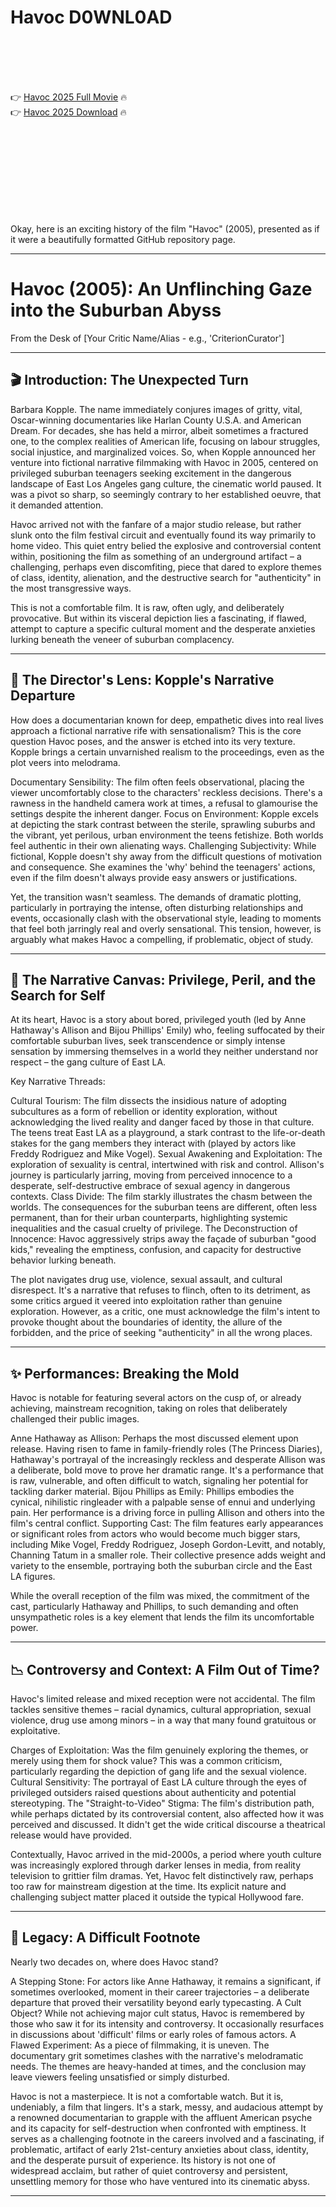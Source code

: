 # Havoc D0WNL0AD

<br><br><br><br>


👉 <a href="https://Kody-sononneches1989.github.io/hwfjtcznir/">Havoc 2025 Full Movie</a> 🔥
<br>
👉 <a href="https://Kody-sononneches1989.github.io/hwfjtcznir/">Havoc 2025 Download</a> 🔥


<br><br><br><br><br><br><br><br>


Okay, here is an exciting history of the film "Havoc" (2005), presented as if it were a beautifully formatted GitHub repository page.

---

# Havoc (2005): An Unflinching Gaze into the Suburban Abyss

From the Desk of [Your Critic Name/Alias - e.g., 'CriterionCurator']

---

## 🎬 Introduction: The Unexpected Turn

Barbara Kopple. The name immediately conjures images of gritty, vital, Oscar-winning documentaries like Harlan County U.S.A. and American Dream. For decades, she has held a mirror, albeit sometimes a fractured one, to the complex realities of American life, focusing on labour struggles, social injustice, and marginalized voices. So, when Kopple announced her venture into fictional narrative filmmaking with Havoc in 2005, centered on privileged suburban teenagers seeking excitement in the dangerous landscape of East Los Angeles gang culture, the cinematic world paused. It was a pivot so sharp, so seemingly contrary to her established oeuvre, that it demanded attention.

Havoc arrived not with the fanfare of a major studio release, but rather slunk onto the film festival circuit and eventually found its way primarily to home video. This quiet entry belied the explosive and controversial content within, positioning the film as something of an underground artifact – a challenging, perhaps even discomfiting, piece that dared to explore themes of class, identity, alienation, and the destructive search for "authenticity" in the most transgressive ways.

This is not a comfortable film. It is raw, often ugly, and deliberately provocative. But within its visceral depiction lies a fascinating, if flawed, attempt to capture a specific cultural moment and the desperate anxieties lurking beneath the veneer of suburban complacency.

---

## 🎥 The Director's Lens: Kopple's Narrative Departure

How does a documentarian known for deep, empathetic dives into real lives approach a fictional narrative rife with sensationalism? This is the core question Havoc poses, and the answer is etched into its very texture. Kopple brings a certain unvarnished realism to the proceedings, even as the plot veers into melodrama.

   Documentary Sensibility: The film often feels observational, placing the viewer uncomfortably close to the characters' reckless decisions. There's a rawness in the handheld camera work at times, a refusal to glamourise the settings despite the inherent danger.
   Focus on Environment: Kopple excels at depicting the stark contrast between the sterile, sprawling suburbs and the vibrant, yet perilous, urban environment the teens fetishize. Both worlds feel authentic in their own alienating ways.
   Challenging Subjectivity: While fictional, Kopple doesn't shy away from the difficult questions of motivation and consequence. She examines the 'why' behind the teenagers' actions, even if the film doesn't always provide easy answers or justifications.

Yet, the transition wasn't seamless. The demands of dramatic plotting, particularly in portraying the intense, often disturbing relationships and events, occasionally clash with the observational style, leading to moments that feel both jarringly real and overly sensational. This tension, however, is arguably what makes Havoc a compelling, if problematic, object of study.

---

## 📜 The Narrative Canvas: Privilege, Peril, and the Search for Self

At its heart, Havoc is a story about bored, privileged youth (led by Anne Hathaway's Allison and Bijou Phillips' Emily) who, feeling suffocated by their comfortable suburban lives, seek transcendence or simply intense sensation by immersing themselves in a world they neither understand nor respect – the gang culture of East LA.

Key Narrative Threads:

   Cultural Tourism: The film dissects the insidious nature of adopting subcultures as a form of rebellion or identity exploration, without acknowledging the lived reality and danger faced by those in that culture. The teens treat East LA as a playground, a stark contrast to the life-or-death stakes for the gang members they interact with (played by actors like Freddy Rodriguez and Mike Vogel).
   Sexual Awakening and Exploitation: The exploration of sexuality is central, intertwined with risk and control. Allison's journey is particularly jarring, moving from perceived innocence to a desperate, self-destructive embrace of sexual agency in dangerous contexts.
   Class Divide: The film starkly illustrates the chasm between the worlds. The consequences for the suburban teens are different, often less permanent, than for their urban counterparts, highlighting systemic inequalities and the casual cruelty of privilege.
   The Deconstruction of Innocence: Havoc aggressively strips away the façade of suburban "good kids," revealing the emptiness, confusion, and capacity for destructive behavior lurking beneath.

The plot navigates drug use, violence, sexual assault, and cultural disrespect. It's a narrative that refuses to flinch, often to its detriment, as some critics argued it veered into exploitation rather than genuine exploration. However, as a critic, one must acknowledge the film's intent to provoke thought about the boundaries of identity, the allure of the forbidden, and the price of seeking "authenticity" in all the wrong places.

---

## ✨ Performances: Breaking the Mold

Havoc is notable for featuring several actors on the cusp of, or already achieving, mainstream recognition, taking on roles that deliberately challenged their public images.

   Anne Hathaway as Allison: Perhaps the most discussed element upon release. Having risen to fame in family-friendly roles (The Princess Diaries), Hathaway's portrayal of the increasingly reckless and desperate Allison was a deliberate, bold move to prove her dramatic range. It's a performance that is raw, vulnerable, and often difficult to watch, signaling her potential for tackling darker material.
   Bijou Phillips as Emily: Phillips embodies the cynical, nihilistic ringleader with a palpable sense of ennui and underlying pain. Her performance is a driving force in pulling Allison and others into the film's central conflict.
   Supporting Cast: The film features early appearances or significant roles from actors who would become much bigger stars, including Mike Vogel, Freddy Rodriguez, Joseph Gordon-Levitt, and notably, Channing Tatum in a smaller role. Their collective presence adds weight and variety to the ensemble, portraying both the suburban circle and the East LA figures.

While the overall reception of the film was mixed, the commitment of the cast, particularly Hathaway and Phillips, to such demanding and often unsympathetic roles is a key element that lends the film its uncomfortable power.

---

## 📉 Controversy and Context: A Film Out of Time?

Havoc's limited release and mixed reception were not accidental. The film tackles sensitive themes – racial dynamics, cultural appropriation, sexual violence, drug use among minors – in a way that many found gratuitous or exploitative.

   Charges of Exploitation: Was the film genuinely exploring the themes, or merely using them for shock value? This was a common criticism, particularly regarding the depiction of gang life and the sexual violence.
   Cultural Sensitivity: The portrayal of East LA culture through the eyes of privileged outsiders raised questions about authenticity and potential stereotyping.
   The "Straight-to-Video" Stigma: The film's distribution path, while perhaps dictated by its controversial content, also affected how it was perceived and discussed. It didn't get the wide critical discourse a theatrical release would have provided.

Contextually, Havoc arrived in the mid-2000s, a period where youth culture was increasingly explored through darker lenses in media, from reality television to grittier film dramas. Yet, Havoc felt distinctively raw, perhaps too raw for mainstream digestion at the time. Its explicit nature and challenging subject matter placed it outside the typical Hollywood fare.

---

## 🔮 Legacy: A Difficult Footnote

Nearly two decades on, where does Havoc stand?

   A Stepping Stone: For actors like Anne Hathaway, it remains a significant, if sometimes overlooked, moment in their career trajectories – a deliberate departure that proved their versatility beyond early typecasting.
   A Cult Object? While not achieving major cult status, Havoc is remembered by those who saw it for its intensity and controversy. It occasionally resurfaces in discussions about 'difficult' films or early roles of famous actors.
   A Flawed Experiment: As a piece of filmmaking, it is uneven. The documentary grit sometimes clashes with the narrative's melodramatic needs. The themes are heavy-handed at times, and the conclusion may leave viewers feeling unsatisfied or simply disturbed.

Havoc is not a masterpiece. It is not a comfortable watch. But it is, undeniably, a film that lingers. It's a stark, messy, and audacious attempt by a renowned documentarian to grapple with the affluent American psyche and its capacity for self-destruction when confronted with emptiness. It serves as a challenging footnote in the careers involved and a fascinating, if problematic, artifact of early 21st-century anxieties about class, identity, and the desperate pursuit of experience. Its history is not one of widespread acclaim, but rather of quiet controversy and persistent, unsettling memory for those who have ventured into its cinematic abyss.

---

